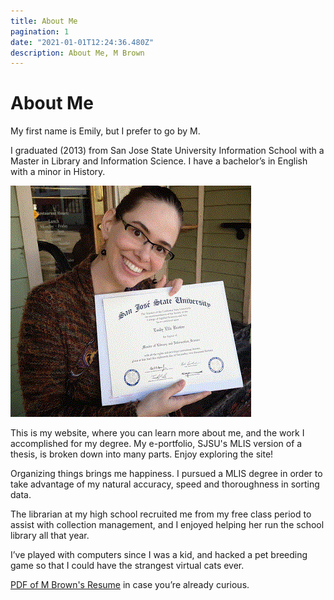 ```yaml
---
title: About Me
pagination: 1
date: "2021-01-01T12:24:36.480Z"
description: About Me, M Brown
---
```


# About Me

My first name is Emily, but I prefer to go by M.

I graduated (2013) from San Jose State University Information School with a Master in Library and Information Science. I have a bachelor’s in English with a minor in History.

![Picture of M Brown, woman holding Master's degree](myMLIS.gif)

This is my website, where you can learn more about me, and the work I accomplished for my degree. My e-portfolio, SJSU's MLIS version of a thesis, is broken down into many parts. Enjoy exploring the site!

Organizing things brings me happiness. I pursued a MLIS degree in order to take advantage of my natural accuracy, speed and thoroughness in sorting data.

The librarian at my high school recruited me from my free class period to assist with collection management, and I enjoyed helping her run the school library all that year.

I’ve played with computers since I was a kid, and hacked a pet breeding game so that I could have the strangest virtual cats ever.

[PDF of M Brown's Resume](E_Brown_resume_2021.pdf)  in case you’re already curious.
